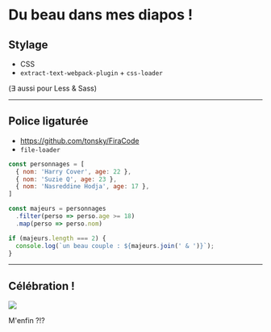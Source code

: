 # Du beau dans mes diapos !

## Stylage

* CSS
* `extract-text-webpack-plugin` + `css-loader`

(∃ aussi pour Less & Sass)

---

## Police ligaturée

* https://github.com/tonsky/FiraCode
* `file-loader`

```js
const personnages = [
  { nom: 'Harry Cover', age: 22 },
  { nom: 'Suzie Q', age: 23 },
  { nom: 'Nasreddine Hodja', age: 17 },
]

const majeurs = personnages
  .filter(perso => perso.age >= 18)
  .map(perso => perso.nom)

if (majeurs.length === 2) {
  console.log(`un beau couple : ${majeurs.join(' & ')}`);
}
```

---

## Célébration !

![](img/celebrate.png)

M'enfin ?!?
